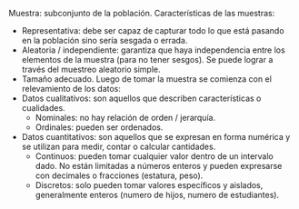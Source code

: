 
Muestra: subconjunto de la población.
Características de las muestras:
- Representativa: debe ser capaz de capturar todo lo que está pasando en la población sino sería sesgada o errada.
- Aleatoria / independiente: garantiza que haya independencia entre los elementos de la muestra (para no tener sesgos). Se puede lograr a través del muestreo aleatorio simple.
- Tamaño adecuado.
Luego de tomar la muestra se comienza con el relevamiento de los datos:
- Datos cualitativos: son aquellos que describen características o cualidades.
	- Nominales: no hay relación de orden / jerarquía.
	- Ordinales: pueden ser ordenados.
- Datos cuantitativos: son aquellos que se expresan en forma numérica y se utilizan para medir, contar o calcular cantidades.
	- Continuos: pueden tomar cualquier valor dentro de un intervalo dado. No están limitadas a números enteros y pueden expresarse con decimales o fracciones (estatura, peso).
	- Discretos: solo pueden tomar valores específicos y aislados, generalmente enteros (numero de hijos, numero de estudiantes).